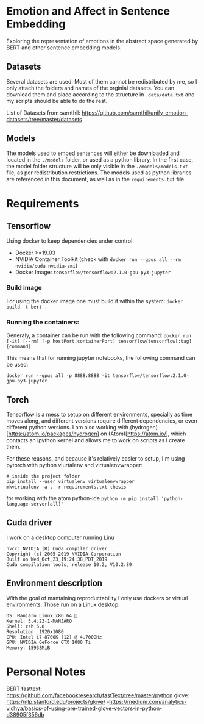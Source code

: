 # Emotion and Affect in Sentence Embedding

Exploring the representation of emotions in the abstract space generated by BERT and other sentence embedding models.

## Datasets

Several datasets are used. Most of them cannot be redistributed by me, so I only attach the folders and names of the orginial datasets. You can download them and place according to the structure in `.data/data.txt` and my scripts should be able to do the rest.

List of Datasets from sarnthil: https://github.com/sarnthil/unify-emotion-datasets/tree/master/datasets

## Models

The models used to embed sentences will either be downloaded and located in the `./models` folder, or used as a python library. In the first case, the model folder structure will be only visible in the `./models/models.txt` file, as per redistribution restrictions. The models used as python libraries are referenced in this document, as well as in the `requirements.txt` file.

# Requirements

## Tensorflow

Using docker to keep dependencies under control:
 - Docker >=19.03
 - NVIDIA Container Toolkit (check with `docker run --gpus all --rm nvidia/cuda nvidia-smi`)
 - Docker Image: `tensorflow/tensorflow:2.1.0-gpu-py3-jupyter`

### Build image

For using the docker image one must build it within the system: `docker build -t bert .`

<!-- `docker run --gpus all -v $(pwd):/tf -it bert python embed.py`
`docker run --gpus all -p 8888:8888 -v $(pwd):/tf -it bert` -->

### Running the containers:

Generaly, a container can be run with the following command: `docker run [-it] [--rm] [-p hostPort:containerPort] tensorflow/tensorflow[:tag] [command]`

This means that for running jupyter notebooks, the following command can be used:

`docker run --gpus all -p 8888:8888 -it tensorflow/tensorflow:2.1.0-gpu-py3-jupyter`

## Torch

Tensorflow is a mess to setup on different environments, specially as time moves along, and different versions require different dependencies, or even different python versions. I am also working with (hydrogen)[https://atom.io/packages/hydrogen] on (Atom)[https://atom.io/], which contacts an ipython kernel and allows me to work on scripts as I create them.

For these reasons, and because it's relatively easier to setup, I'm using pytorch with python viurtalenv and virtualenvwrapper:

```shell
# inside the project folder
pip install --user virtualenv virtualenvwrapper
mkvirtualenv -a . -r requirements.txt thesis
```

for working with the atom python-ide
`python -m pip install 'python-language-server[all]'`


## Cuda driver

I work on a desktop computer running Linu

```
nvcc: NVIDIA (R) Cuda compiler driver
Copyright (c) 2005-2019 NVIDIA Corporation
Built on Wed_Oct_23_19:24:38_PDT_2019
Cuda compilation tools, release 10.2, V10.2.89
```

## Environment description

With the goal of mantaining reproductability I only use dockers or virtual environments. Those run on a Linux desktop:

```
OS: Manjaro Linux x86_64 💪
Kernel: 5.4.23-1-MANJARO
Shell: zsh 5.8
Resolution: 1920x1080
CPU: Intel i7-8700K (12) @ 4.700GHz
GPU: NVIDIA GeForce GTX 1080 Ti
Memory: 15938MiB
```

# Personal Notes
BERT
fasttext: https://github.com/facebookresearch/fastText/tree/master/python
glove: https://nlp.stanford.edu/projects/glove/
 -https://medium.com/analytics-vidhya/basics-of-using-pre-trained-glove-vectors-in-python-d38905f356db
